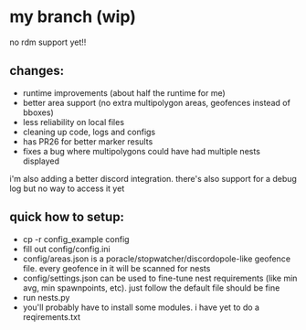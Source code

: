 # my branch (wip)
no rdm support yet!!

## changes:
- runtime improvements (about half the runtime for me)
- better area support (no extra multipolygon areas, geofences instead of bboxes)
- less reliability on local files
- cleaning up code, logs and configs
- has PR26 for better marker results
- fixes a bug where multipolygons could have had multiple nests displayed

i'm also adding a better discord integration. there's also support for a debug log but no way to access it yet

## quick how to setup:
- cp -r config_example config
- fill out config/config.ini
- config/areas.json is a poracle/stopwatcher/discordopole-like geofence file. every geofence in it will be scanned for nests
- config/settings.json can be used to fine-tune nest requirements (like min avg, min spawnpoints, etc). just follow the default file should be fine
- run nests.py
- you'll probably have to install some modules. i have yet to do a reqirements.txt
